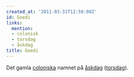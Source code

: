 ```yaml
---
created_at: '2011-03-31T12:50:08Z'
id: Goedi
links:
  mention:
  - colonisk
  - torsdag
  - åskdag
title: Goedi
---
```


Det gamla [coloniska] namnet på [åskdag] ([torsdag]).

  [coloniska]: colonisk
  [åskdag]: åskdag
  [torsdag]: torsdag